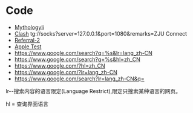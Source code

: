 
# Code
- [Mythologyli](https://github.com/Mythologyli/ZJU-Rule/tree/master/Clash/Providers)
- [Clash](https://github.com/Fndroid/clash_for_windows_pkg/releases/latest)
tg://socks?server=127.0.0.1&port=1080&remarks=ZJU Connect
- [Referral-2](https://home.xsus.me/index.php/#/register?code=RLxsKCoU)
- [Apple Test](http://www.apple.com/library/test/success.html)
- https://www.google.com/search?q=%s&lr=lang_zh-CN
- https://www.google.com/search?q=%s&hl=zh_CN
- https://www.google.com/?hl=zh_CN
- https://www.google.com/?lr=lang_zh-CN
- https://www.google.com/search?lr=lang_zh-CN&q=



lr--搜索内容的语言限定(Language Restrict),限定只搜索某种语言的网页。



hl = 查询界面语言



